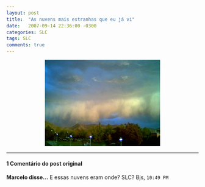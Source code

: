 ```yaml
---
layout: post
title:  "As nuvens mais estranhas que eu já vi"
date:   2007-09-14 22:36:00 -0300
categories: SLC
tags: SLC
comments: true
---
```


<center><img  class="post-image" src="/images/nuvens_estranhas.jpg" style="width: 60%;" /></center>

---

#### 1 Comentário do post original
**Marcelo disse...**
E essas nuvens eram onde? SLC? Bjs,  `10:49 PM`  